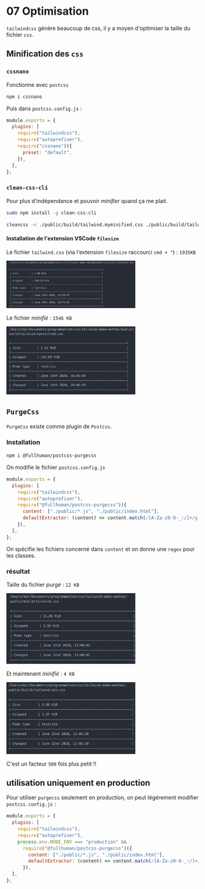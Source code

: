 # 07 Optimisation

`tailwindcss` génère beaucoup de css, il y a moyen d'optimiser la taille du fichier `css`.

## Minification des `css`

### `cssnano`

Fonctionne avec `postcss`

```bash
npm i cssnano
```

Puis dans `postcss.config.js` :

```js
module.exports = {
  plugins: [
    require("tailwindcss"),
    require("autoprefixer"),
    require("cssnano")({
      preset: "default",
    }),
  ],
};
```

### `clean-css-cli`

Pour plus d'indépendance et pouvoir _minifier_ quand ça me plait.

```bash
sudo npm install -g clean-css-cli
```

```bash
cleancss -o ./public/build/tailwind.myminified.css ./public/build/tailwind.css
```

#### Installation de l'extension VSCode `filesize`

Le fichier `tailwind.css` (via l'extension `filesize` raccourci `cmd + "`) : `1935KB`

<img src="assets/Screenshot2020-06-19at16.49.10.png" alt="Screenshot 2020-06-19 at 16.49.10" style="zoom:33%;" />

Le fichier _minifié_ : `1546 KB`

<img src="assets/Screenshot2020-06-22at10.23.10.png" alt="Screenshot 2020-06-22 at 10.23.10" style="zoom:33%;" />

## `PurgeCss`

`PurgeCss` existe comme plugin de `Postcss`.

### Installation

```bash
npm i @fullhuman/postcss-purgecss
```

On modifie le fichier `postcss.config.js`

```js
module.exports = {
  plugins: [
    require("tailwindcss"),
    require("autoprefixer"),
    require("@fullhuman/postcss-purgecss")({
      content: ["./public/*.js", "./public/index.html"],
      defaultExtractor: (content) => content.match(/[A-Za-z0-9-_:/]+/g) || [],
    }),
  ],
};
```

On spécifie les fichiers concerné dans `content` et on donne une `regex` pour les classes.

### résultat

Taille du fichier _purgé_ : `12 KB`

<img src="assets/Screenshot2020-06-22at11.02.58.png" alt="Screenshot 2020-06-22 at 11.02.58" style="zoom:33%;" />

Et maintenant _minifié_ : `4 KB`

<img src="assets/Screenshot2020-06-22at11.06.02.png" alt="Screenshot 2020-06-22 at 11.06.02" style="zoom:33%;" />

C'est un facteur `500` fois plus petit !!

## utilisation uniquement en production

Pour utiliser `purgecss` seulement en production, on peut légérement modifier `postcss.config.js` :

```js
module.exports = {
  plugins: [
    require("tailwindcss"),
    require("autoprefixer"),
    process.env.NODE_ENV === "production" &&
      require("@fullhuman/postcss-purgecss")({
        content: ["./public/*.js", "./public/index.html"],
        defaultExtractor: (content) => content.match(/[A-Za-z0-9-_:/]+/g) || [],
      }),
  ],
};
```
